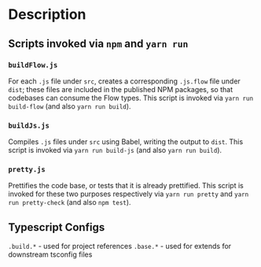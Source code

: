 # Description

## Scripts invoked via `npm` and `yarn run`

### `buildFlow.js`

For each `.js` file under `src`, creates a corresponding `.js.flow` file under `dist`; these files are included in the published NPM packages, so that codebases can consume the Flow types. This script is invoked via `yarn run build-flow` (and also `yarn run build`).

### `buildJs.js`

Compiles `.js` files under `src` using Babel, writing the output to `dist`. This script is invoked via `yarn run build-js` (and also `yarn run build`).

### `pretty.js`

Prettifies the code base, or tests that it is already prettified. This script is invoked for these two purposes respectively via `yarn run pretty` and `yarn run pretty-check` (and also `npm test`).

## Typescript Configs

`.build.*` - used for project references
`.base.*` - used for extends for downstream tsconfig files
